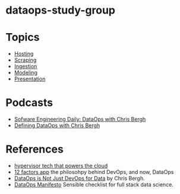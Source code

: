# dataops-study-group



# Topics
- [Hosting](./hosting)
- [Scraping](./scraping)
- [Ingestion](./ingestion)
- [Modeling](./modeling)
- [Presentation](./presentation)

# Podcasts
- [Sofware Engineering Daily: DataOps with Chris Bergh](https://softwareengineeringdaily.com/2018/08/29/dataops-with-christopher-bergh/)
- [Defining DataOps with Chris Bergh ](https://overcast.fm/+H1YOCCBXM)

# References
  - [hypervisor tech that powers the cloud](https://en.wikipedia.org/wiki/Hypervisor)
  - [12 factors app](https://12factor.net/) the philosohpy behind DevOps, and now, DataOps
  - [DataOps is Not Just DevOps for Data](https://medium.com/data-ops/dataops-is-not-just-devops-for-data-6e03083157b7) by Chris Bergh.
  - [DataOps Manifesto](http://dataopsmanifesto.org/) Sensible checklist for full stack data science.
